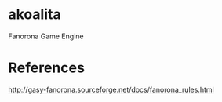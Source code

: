 # akoalita
Fanorona Game Engine

# References
http://gasy-fanorona.sourceforge.net/docs/fanorona_rules.html
